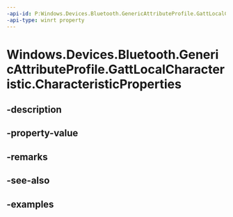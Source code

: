 ```yaml
---
-api-id: P:Windows.Devices.Bluetooth.GenericAttributeProfile.GattLocalCharacteristic.CharacteristicProperties
-api-type: winrt property
---
```


<!-- Property syntax.
public GattCharacteristicProperties CharacteristicProperties { get; }
-->

# Windows.Devices.Bluetooth.GenericAttributeProfile.GattLocalCharacteristic.CharacteristicProperties

## -description

## -property-value

## -remarks

## -see-also

## -examples

